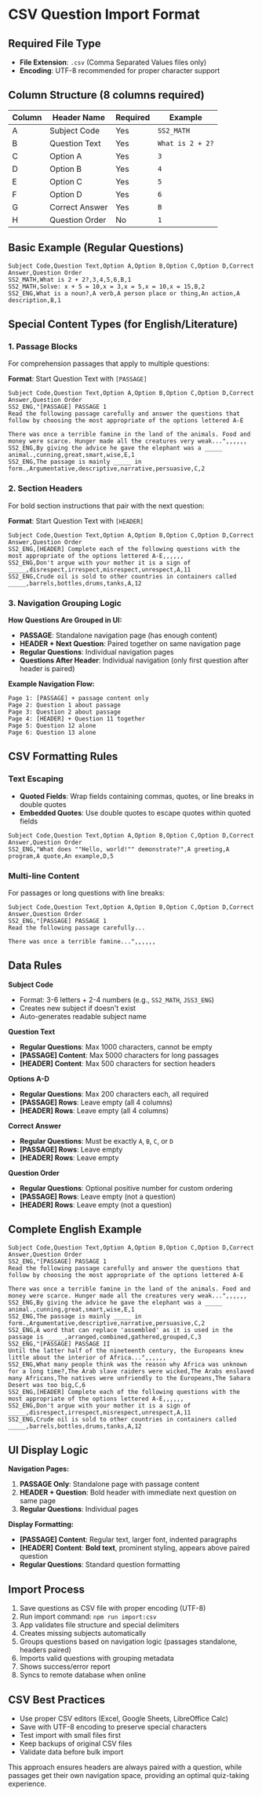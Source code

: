 # CSV Question Import Format

## Required File Type

- **File Extension**: `.csv` (Comma Separated Values files only)
- **Encoding**: UTF-8 recommended for proper character support

## Column Structure (8 columns required)

| Column | Header Name    | Required | Example          |
| ------ | -------------- | -------- | ---------------- |
| A      | Subject Code   | Yes      | `SS2_MATH`       |
| B      | Question Text  | Yes      | `What is 2 + 2?` |
| C      | Option A       | Yes      | `3`              |
| D      | Option B       | Yes      | `4`              |
| E      | Option C       | Yes      | `5`              |
| F      | Option D       | Yes      | `6`              |
| G      | Correct Answer | Yes      | `B`              |
| H      | Question Order | No       | `1`              |

## Basic Example (Regular Questions)

```csv
Subject Code,Question Text,Option A,Option B,Option C,Option D,Correct Answer,Question Order
SS2_MATH,What is 2 + 2?,3,4,5,6,B,1
SS2_MATH,Solve: x + 5 = 10,x = 3,x = 5,x = 10,x = 15,B,2
SS2_ENG,What is a noun?,A verb,A person place or thing,An action,A description,B,1
```

## Special Content Types (for English/Literature)

### 1. Passage Blocks

For comprehension passages that apply to multiple questions:

**Format**: Start Question Text with `[PASSAGE]`

```csv
Subject Code,Question Text,Option A,Option B,Option C,Option D,Correct Answer,Question Order
SS2_ENG,"[PASSAGE] PASSAGE 1
Read the following passage carefully and answer the questions that follow by choosing the most appropriate of the options lettered A-E

There was once a terrible famine in the land of the animals. Food and money were scarce. Hunger made all the creatures very weak...",,,,,,
SS2_ENG,By giving the advice he gave the elephant was a _____ animal.,cunning,great,smart,wise,E,1
SS2_ENG,The passage is mainly _____ in form.,Argumentative,descriptive,narrative,persuasive,C,2
```

### 2. Section Headers

For bold section instructions that pair with the next question:

**Format**: Start Question Text with `[HEADER]`

```csv
Subject Code,Question Text,Option A,Option B,Option C,Option D,Correct Answer,Question Order
SS2_ENG,[HEADER] Complete each of the following questions with the most appropriate of the options lettered A-E,,,,,,
SS2_ENG,Don't argue with your mother it is a sign of _____,disrespect,irrespect,misrespect,unrespect,A,11
SS2_ENG,Crude oil is sold to other countries in containers called _____,barrels,bottles,drums,tanks,A,12
```

### 3. Navigation Grouping Logic

**How Questions Are Grouped in UI:**

- **PASSAGE**: Standalone navigation page (has enough content)
- **HEADER + Next Question**: Paired together on same navigation page
- **Regular Questions**: Individual navigation pages
- **Questions After Header**: Individual navigation (only first question after header is paired)

**Example Navigation Flow:**

```
Page 1: [PASSAGE] + passage content only
Page 2: Question 1 about passage
Page 3: Question 2 about passage
Page 4: [HEADER] + Question 11 together
Page 5: Question 12 alone
Page 6: Question 13 alone
```

## CSV Formatting Rules

### Text Escaping

- **Quoted Fields**: Wrap fields containing commas, quotes, or line breaks in double quotes
- **Embedded Quotes**: Use double quotes to escape quotes within quoted fields

```csv
Subject Code,Question Text,Option A,Option B,Option C,Option D,Correct Answer,Question Order
SS2_ENG,"What does ""Hello, world!"" demonstrate?",A greeting,A program,A quote,An example,D,5
```

### Multi-line Content

For passages or long questions with line breaks:

```csv
Subject Code,Question Text,Option A,Option B,Option C,Option D,Correct Answer,Question Order
SS2_ENG,"[PASSAGE] PASSAGE 1
Read the following passage carefully...

There was once a terrible famine...",,,,,,
```

## Data Rules

**Subject Code**

- Format: 3-6 letters + 2-4 numbers (e.g., `SS2_MATH`, `JSS3_ENG`)
- Creates new subject if doesn't exist
- Auto-generates readable subject name

**Question Text**

- **Regular Questions**: Max 1000 characters, cannot be empty
- **[PASSAGE] Content**: Max 5000 characters for long passages
- **[HEADER] Content**: Max 500 characters for section headers

**Options A-D**

- **Regular Questions**: Max 200 characters each, all required
- **[PASSAGE] Rows**: Leave empty (all 4 columns)
- **[HEADER] Rows**: Leave empty (all 4 columns)

**Correct Answer**

- **Regular Questions**: Must be exactly `A`, `B`, `C`, or `D`
- **[PASSAGE] Rows**: Leave empty
- **[HEADER] Rows**: Leave empty

**Question Order**

- **Regular Questions**: Optional positive number for custom ordering
- **[PASSAGE] Rows**: Leave empty (not a question)
- **[HEADER] Rows**: Leave empty (not a question)

## Complete English Example

```csv
Subject Code,Question Text,Option A,Option B,Option C,Option D,Correct Answer,Question Order
SS2_ENG,"[PASSAGE] PASSAGE 1
Read the following passage carefully and answer the questions that follow by choosing the most appropriate of the options lettered A-E

There was once a terrible famine in the land of the animals. Food and money were scarce. Hunger made all the creatures very weak...",,,,,,
SS2_ENG,By giving the advice he gave the elephant was a _____ animal.,cunning,great,smart,wise,E,1
SS2_ENG,The passage is mainly _____ in form.,Argumentative,descriptive,narrative,persuasive,C,2
SS2_ENG,A word that can replace 'assembled' as it is used in the passage is _____,arranged,combined,gathered,grouped,C,3
SS2_ENG,"[PASSAGE] PASSAGE II
Until the latter half of the nineteenth century, the Europeans knew little about the interior of Africa...",,,,,,
SS2_ENG,What many people think was the reason why Africa was unknown for a long time?,The Arab slave raiders were wicked,The Arabs enslaved many Africans,The natives were unfriendly to the Europeans,The Sahara Desert was too big,C,6
SS2_ENG,[HEADER] Complete each of the following questions with the most appropriate of the options lettered A-E,,,,,,
SS2_ENG,Don't argue with your mother it is a sign of _____,disrespect,irrespect,misrespect,unrespect,A,11
SS2_ENG,Crude oil is sold to other countries in containers called _____,barrels,bottles,drums,tanks,A,12
```

## UI Display Logic

**Navigation Pages:**

1. **PASSAGE Only**: Standalone page with passage content
2. **HEADER + Question**: Bold header with immediate next question on same page
3. **Regular Questions**: Individual pages

**Display Formatting:**

- **[PASSAGE] Content**: Regular text, larger font, indented paragraphs
- **[HEADER] Content**: **Bold text**, prominent styling, appears above paired question
- **Regular Questions**: Standard question formatting

## Import Process

1. Save questions as CSV file with proper encoding (UTF-8)
2. Run import command: `npm run import:csv`
3. App validates file structure and special delimiters
4. Creates missing subjects automatically
5. Groups questions based on navigation logic (passages standalone, headers paired)
6. Imports valid questions with grouping metadata
7. Shows success/error report
8. Syncs to remote database when online

## CSV Best Practices

- Use proper CSV editors (Excel, Google Sheets, LibreOffice Calc)
- Save with UTF-8 encoding to preserve special characters
- Test import with small files first
- Keep backups of original CSV files
- Validate data before bulk import

This approach ensures headers are always paired with a question, while passages get their own navigation space, providing an optimal quiz-taking experience.

